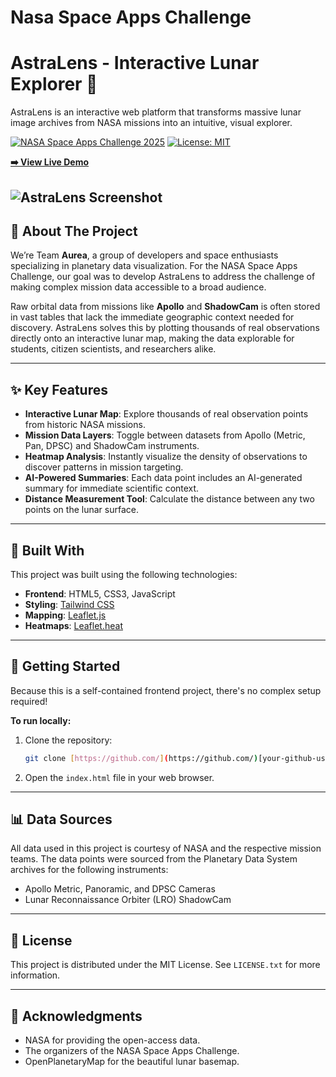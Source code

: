# Nasa Space Apps Challenge
# AstraLens - Interactive Lunar Explorer 🚀

AstraLens is an interactive web platform that transforms massive lunar image archives from NASA missions into an intuitive, visual explorer.

[![NASA Space Apps Challenge 2025](https://img.shields.io/badge/NASA_Space_Apps-2025-blue)](https://www.spaceappschallenge.org/)
[![License: MIT](https://img.shields.io/badge/License-MIT-yellow.svg)](https://opensource.org/licenses/MIT)

**[➡️ View Live Demo](https://[your-github-username].github.io/[your-repo-name]/index.html)**

![AstraLens Screenshot]([link-to-your-screenshot.png])
---

## 📖 About The Project

We’re Team **Aurea**, a group of developers and space enthusiasts specializing in planetary data visualization. For the NASA Space Apps Challenge, our goal was to develop AstraLens to address the challenge of making complex mission data accessible to a broad audience.

Raw orbital data from missions like **Apollo** and **ShadowCam** is often stored in vast tables that lack the immediate geographic context needed for discovery. AstraLens solves this by plotting thousands of real observations directly onto an interactive lunar map, making the data explorable for students, citizen scientists, and researchers alike.

---

## ✨ Key Features

* **Interactive Lunar Map**: Explore thousands of real observation points from historic NASA missions.
* **Mission Data Layers**: Toggle between datasets from Apollo (Metric, Pan, DPSC) and ShadowCam instruments.
* **Heatmap Analysis**: Instantly visualize the density of observations to discover patterns in mission targeting.
* **AI-Powered Summaries**: Each data point includes an AI-generated summary for immediate scientific context.
* **Distance Measurement Tool**: Calculate the distance between any two points on the lunar surface.

---

## 🔧 Built With

This project was built using the following technologies:

* **Frontend**: HTML5, CSS3, JavaScript
* **Styling**: [Tailwind CSS](https://tailwindcss.com/)
* **Mapping**: [Leaflet.js](https://leafletjs.com/)
* **Heatmaps**: [Leaflet.heat](https://github.com/Leaflet/Leaflet.heat)

---

## 🏁 Getting Started

Because this is a self-contained frontend project, there's no complex setup required!

**To run locally:**
1.  Clone the repository:
    ```sh
    git clone [https://github.com/](https://github.com/)[your-github-username]/[your-repo-name].git
    ```
2.  Open the `index.html` file in your web browser.

---

## 📊 Data Sources

All data used in this project is courtesy of NASA and the respective mission teams. The data points were sourced from the Planetary Data System archives for the following instruments:
* Apollo Metric, Panoramic, and DPSC Cameras
* Lunar Reconnaissance Orbiter (LRO) ShadowCam

---

## 📄 License

This project is distributed under the MIT License. See `LICENSE.txt` for more information.

---

## 🙏 Acknowledgments

* NASA for providing the open-access data.
* The organizers of the NASA Space Apps Challenge.
* OpenPlanetaryMap for the beautiful lunar basemap.
